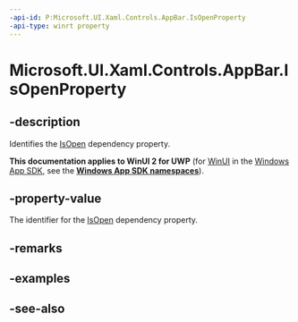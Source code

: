 ```yaml
---
-api-id: P:Microsoft.UI.Xaml.Controls.AppBar.IsOpenProperty
-api-type: winrt property
---
```


<!-- Property syntax
public Windows.UI.Xaml.DependencyProperty IsOpenProperty { get; }
-->

# Microsoft.UI.Xaml.Controls.AppBar.IsOpenProperty

## -description
Identifies the [IsOpen](appbar_isopen.md) dependency property.

**This documentation applies to WinUI 2 for UWP** (for [WinUI](/windows/apps/winui/winui3/) in the [Windows App SDK](/windows/apps/windows-app-sdk/), see the **[Windows App SDK namespaces](/windows/windows-app-sdk/api/winrt/)**).

## -property-value
The identifier for the [IsOpen](appbar_isopen.md) dependency property.

## -remarks

## -examples

## -see-also

